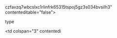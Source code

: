 czfavzq7wbcslxc1rlinfrk65315tspoj5gz3s034bvsilh3" contenteditable="false"><p><span data-leaf="true"><span data-string="true">type</span></span><span data-leaf="true"><span data-string="true" data-enter="true"></span></span></p></div></td><td colspan="3" contentedi